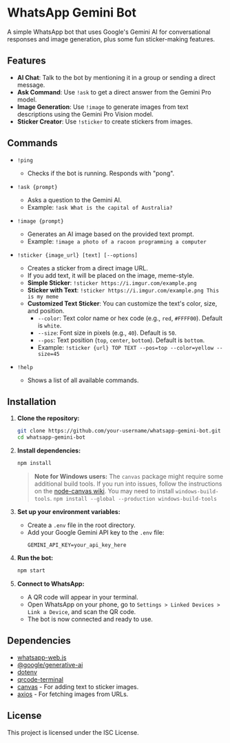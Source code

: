 # WhatsApp Gemini Bot

A simple WhatsApp bot that uses Google's Gemini AI for conversational responses and image generation, plus some fun sticker-making features.

## Features

-   **AI Chat**: Talk to the bot by mentioning it in a group or sending a direct message.
-   **Ask Command**: Use `!ask` to get a direct answer from the Gemini Pro model.
-   **Image Generation**: Use `!image` to generate images from text descriptions using the Gemini Pro Vision model.
-   **Sticker Creator**: Use `!sticker` to create stickers from images.

## Commands

-   `!ping`
    -   Checks if the bot is running. Responds with "pong".

-   `!ask {prompt}`
    -   Asks a question to the Gemini AI.
    -   Example: `!ask What is the capital of Australia?`

-   `!image {prompt}`
    -   Generates an AI image based on the provided text prompt.
    -   Example: `!image a photo of a racoon programming a computer`

-   `!sticker {image_url} [text] [--options]`
    -   Creates a sticker from a direct image URL.
    -   If you add text, it will be placed on the image, meme-style.
    -   **Simple Sticker**: `!sticker https://i.imgur.com/example.png`
    -   **Sticker with Text**: `!sticker https://i.imgur.com/example.png This is my meme`
    -   **Customized Text Sticker**: You can customize the text's color, size, and position.
        -   `--color`: Text color name or hex code (e.g., `red`, `#FFFF00`). Default is `white`.
        -   `--size`: Font size in pixels (e.g., `40`). Default is `50`.
        -   `--pos`: Text position (`top`, `center`, `bottom`). Default is `bottom`.
        -   Example: `!sticker {url} TOP TEXT --pos=top --color=yellow --size=45`

-   `!help`
    -   Shows a list of all available commands.

## Installation

1.  **Clone the repository:**
    ```bash
    git clone https://github.com/your-username/whatsapp-gemini-bot.git
    cd whatsapp-gemini-bot
    ```

2.  **Install dependencies:**
    ```bash
    npm install
    ```
    > **Note for Windows users:** The `canvas` package might require some additional build tools. If you run into issues, follow the instructions on the [node-canvas wiki](https://github.com/Automattic/node-canvas/wiki/Installation:-Windows). You may need to install `windows-build-tools`.
    > `npm install --global --production windows-build-tools`

3.  **Set up your environment variables:**
    -   Create a `.env` file in the root directory.
    -   Add your Google Gemini API key to the `.env` file:
        ```
        GEMINI_API_KEY=your_api_key_here
        ```

4.  **Run the bot:**
    ```bash
    npm start
    ```

5.  **Connect to WhatsApp:**
    -   A QR code will appear in your terminal.
    -   Open WhatsApp on your phone, go to `Settings > Linked Devices > Link a Device`, and scan the QR code.
    -   The bot is now connected and ready to use.

## Dependencies

-   [whatsapp-web.js](https://github.com/pedroslopez/whatsapp-web.js)
-   [@google/generative-ai](https://www.npmjs.com/package/@google/generative-ai)
-   [dotenv](https://www.npmjs.com/package/dotenv)
-   [qrcode-terminal](https://www.npmjs.com/package/qrcode-terminal)
-   [canvas](https://www.npmjs.com/package/canvas) - For adding text to sticker images.
-   [axios](https://www.npmjs.com/package/axios) - For fetching images from URLs.

## License

This project is licensed under the ISC License.
